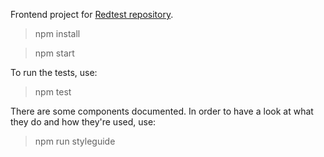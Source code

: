 Frontend project for [Redtest repository](https://github.com/fabiomilheiro/redtest).

> npm install

> npm start

To run the tests, use:

> npm test

There are some components documented. In order to have a look at what they do and how they're used, use:

> npm run styleguide
